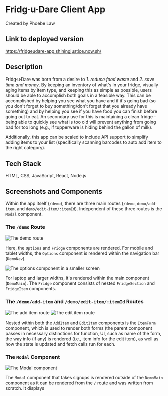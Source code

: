 # Fridg·u·Dare Client App
Created by Phoebe Law

## Link to deployed version 
https://fridgeudare-app.shiningjustice.now.sh/

## Description
Fridg·u·Dare was born from a desire to *1. reduce food waste* and *2. save time and money*. By keeping an inventory of what's in your fridge, visually aging items by item type, and keeping this as simple as possible, users should be able to accomplish both goals in a feasible way. This can be accomplished by helping you see what you have and if it's going bad (so you don't forget to buy something/don't forget that you already have something) and by helping you see if you have food you can finish before going out to eat. An secondary use for this is maintaining a clean fridge - being able to quickly see what is too old will prevent anything from going bad for too long (e.g., if tupperware is hiding behind the gallon of milk). 

Additionally, this app can be scaled to include API support to simplify adding items to your list (specifically scanning barcodes to auto add item to the right category). 

## Tech Stack
HTML, CSS, JavaScript, React, Node.js

## Screenshots and Components 
Within the app itself (`/demo`), there are three main routes (`/demo`, `demo/add-item`, and `demo/edit-item/:itemId`). Independent of these three routes is the `Modal` component.  

### The `/demo` Route

![The demo route](https://imgur.com/DYjab1W.png)

Here, the `Options` and `Fridge` components are rendered. For mobile and tablet widths, the `Options` component is rendered within the navigation bar (`DemoNav`). 

![The options component in a smaller screen](https://imgur.com/lfyHO5t.png)

For laptop and larger widths, it's rendered within the main component (`DemoMain`). The `Fridge` component consists of nested `FridgeSection` and `FridgeItem` components. 

### The `/demo/add-item` and  `/demo/edit-item/:itemId` Routes

![The add item route](https://imgur.com/2KKIIyk.png)
![The edit item route](https://imgur.com/6qQjsE8.png)

Nested within both the `AddItem` and `EditItem` components is the `ItemForm` component, which is used to render both forms (the parent component passes in necessary distinctions for function, UI, such as name of the form, the way info (if any) is rendered (i.e., item info for the edit item), as well as how the state is updated and fetch calls run for each. 

### The `Modal` Component

![The Modal component](https://imgur.com/s1Ekbsx.png)

The `Modal` component that takes signups is rendered outside of the `DemoMain` component as it can be rendered from the `/` route and was written from scratch. It displays  

